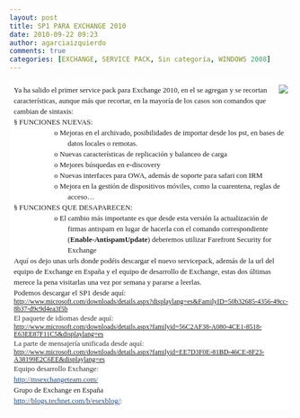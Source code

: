 ```yaml
---
layout: post
title: SP1 PARA EXCHANGE 2010
date: 2010-09-22 09:23
author: agarciaizquierdo
comments: true
categories: [EXCHANGE, SERVICE PACK, Sin categoría, WINDOWS 2008]
---
```

<div style="background-attachment:initial;background-clip:initial;background-color:white;background-image:initial;background-origin:initial;background-position:initial initial;background-repeat:initial initial;font:normal normal normal 13px/19px Georgia, 'Times New Roman', 'Bitstream Charter', Times, serif;margin:0;padding:.6em;"><a href="https://alvarogarciahome.files.wordpress.com/2010/09/b9a2f-sp12010.jpg" style="clear:right;float:right;margin-bottom:1em;margin-left:1em;"><img border="0" src="https://alvarogarciahome.files.wordpress.com/2010/09/b9a2f-sp12010.jpg?w=80" /></a><div id="_mcePaste"><div class="MsoNormal">Ya ha salido el primer service pack para Exchange 2010, en el se agregan y se recortan características, aunque más que recortar, en la mayoría de los casos son comandos que cambian de sintaxis:</div><div class="MsoNormal"></div><span style="font-family:Wingdings;">§<span> </span></span>FUNCIONES NUEVAS:<br /><div class="MsoListParagraphCxSpMiddle" style="margin-left:72pt;text-indent:-18pt;"><span>o<span> </span></span>Mejoras en el archivado, posibilidades de importar desde los pst, en bases de datos locales o remotas.</div><div class="MsoListParagraphCxSpMiddle" style="margin-left:72pt;text-indent:-18pt;"><span>o<span> </span></span>Nuevas características de replicación y balanceo de carga</div><div class="MsoListParagraphCxSpMiddle" style="margin-left:72pt;text-indent:-18pt;"><span>o<span> </span></span>Mejores búsquedas en e-discovery</div><div class="MsoListParagraphCxSpMiddle" style="margin-left:72pt;text-indent:-18pt;"><span>o<span> </span></span>Nuevas interfaces para OWA, además de soporte para safari con IRM</div><div class="MsoListParagraphCxSpMiddle" style="margin-left:72pt;text-indent:-18pt;"><span>o<span> </span></span>Mejora en la gestión de dispositivos móviles, como la cuarentena, reglas de acceso…</div><span style="font-family:Wingdings;">§<span> </span></span>FUNCIONES QUE DESAPARECEN:<br /><div class="MsoListParagraphCxSpLast" style="margin-left:72pt;text-indent:-18pt;"><span>o<span> </span></span>El cambio más importante es que desde esta versión la actualización de firmas antispam en lugar de hacerla con el comando correspondiente (<span class="Apple-style-span" style="font-weight:bold;"><span>Enable-AntispamUpdate</span></span>) deberemos utilizar Farefront Security for Exchange</div><div class="MsoNormal">Aquí os dejo unas urls donde podéis descargar el nuevo servicepack, además de la url del equipo de Exchange en España y el equipo de desarrollo de Exchange, estas dos últimas merece la pena visitarlas una vez por semana y pararse a leerlas.</div><div class="MsoNormal"></div><div class="MsoNormal">Podemos descargar el SP1 desde aquí:</div><div class="MsoNormal"><a href="http://www.microsoft.com/downloads/details.aspx?displaylang=es&amp;FamilyID=50b32685-4356-49cc-8b37-d9c9d4ea3f5b" target="_blank" title="http://www.microsoft.com/downloads/details.aspx?displaylang=es&amp;FamilyID=50b32685-4356-49cc-8b37-d9c9d4ea3f5b" rel="noopener noreferrer"><span style="font-size:9pt;line-height:13px;">http://www.microsoft.com/downloads/details.aspx?displaylang=es&amp;FamilyID=50b32685-4356-49cc-8b37-d9c9d4ea3f5b</span></a><span style="font-size:9pt;line-height:13px;"></span></div><div class="MsoNormal"><span style="color:#333333;">El paquete de idiomas desde aquí:</span></div><div class="MsoNormal"><a href="http://www.microsoft.com/downloads/details.aspx?familyid=56C2AF38-A080-4CE1-8518-E63EE87F11C5&amp;displaylang=es" target="_blank" title="http://www.microsoft.com/downloads/details.aspx?familyid=56C2AF38-A080-4CE1-8518-E63EE87F11C5&amp;displaylang=es" rel="noopener noreferrer"><span style="font-size:9pt;line-height:13px;">http://www.microsoft.com/downloads/details.aspx?familyid=56C2AF38-A080-4CE1-8518-E63EE87F11C5&amp;displaylang=es</span></a><span style="font-size:9pt;line-height:13px;"></span></div><div class="MsoNormal"><span style="color:#333333;">La parte de mensajería unificada desde aquí:</span></div><div class="MsoNormal"><a href="http://www.microsoft.com/downloads/details.aspx?familyid=EE7D3F0E-81BD-46CE-8F23-A38199E2C6EE&amp;displaylang=es" target="_blank" title="http://www.microsoft.com/downloads/details.aspx?familyid=EE7D3F0E-81BD-46CE-8F23-A38199E2C6EE&amp;displaylang=es" rel="noopener noreferrer"><span style="font-size:9pt;line-height:13px;">http://www.microsoft.com/downloads/details.aspx?familyid=EE7D3F0E-81BD-46CE-8F23-A38199E2C6EE&amp;displaylang=es</span></a></div><div class="MsoNormal"><span style="color:#333333;">Equipo desarrollo Exchange:</span></div><div class="MsoNormal"><a href="http://msexchangeteam.com/"><span style="color:#1f497d;">http://msexchangeteam.com/</span></a></div><div class="MsoNormal">Grupo de Exchange en España</div><div class="MsoNormal"><a href="http://blogs.technet.com/b/esexblog/"><span style="color:#1f497d;">http://blogs.technet.com/b/esexblog/</span></a><span style="color:#1f497d;">:</span></div></div></div>
